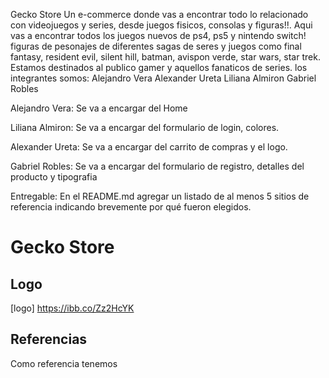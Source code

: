Gecko Store
Un e-commerce donde vas a encontrar todo lo relacionado con videojuegos y series,
desde juegos fisicos, consolas y figuras!!.
Aqui vas a encontrar todos los juegos nuevos de ps4, ps5 y nintendo switch!
figuras de pesonajes de diferentes sagas de seres y juegos como final fantasy, resident evil, silent hill, batman, avispon verde, star wars, star trek.
Estamos destinados al publico gamer y aquellos fanaticos de series.
los integrantes somos:
Alejandro Vera
Alexander Ureta
Liliana Almiron
Gabriel Robles

Alejandro Vera:
Se va a encargar del Home

Liliana Almiron:
Se va a encargar del formulario de login, colores.

Alexander Ureta:
Se va a encargar del carrito de compras y el logo.

Gabriel Robles:
Se va a encargar del formulario de registro, detalles del producto y tipografia


Entregable: En el README.md agregar un listado de al menos 5 sitios de referencia
indicando brevemente por qué fueron elegidos.

# Gecko Store

## Logo
[logo] https://ibb.co/Zz2HcYK


## Referencias
Como referencia tenemos  